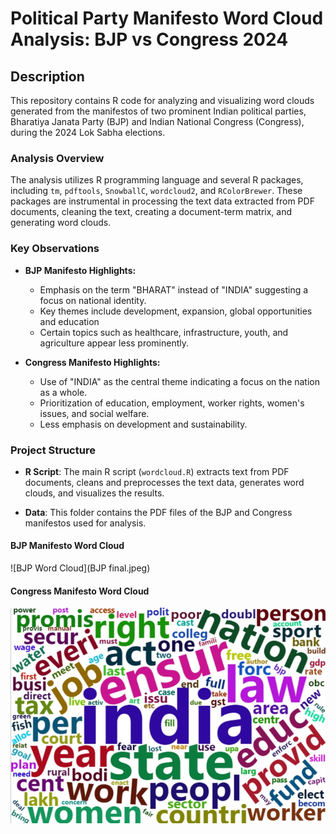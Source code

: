 # Political Party Manifesto Word Cloud Analysis: BJP vs Congress 2024

## Description

This repository contains R code for analyzing and visualizing word clouds generated from the manifestos of two prominent Indian political parties, Bharatiya Janata Party (BJP) and Indian National Congress (Congress), during the 2024 Lok Sabha elections.

### Analysis Overview

The analysis utilizes R programming language and several R packages, including `tm`, `pdftools`, `SnowballC`, `wordcloud2`, and `RColorBrewer`. These packages are instrumental in processing the text data extracted from PDF documents, cleaning the text, creating a document-term matrix, and generating word clouds.

### Key Observations

- **BJP Manifesto Highlights:**
  - Emphasis on the term "BHARAT" instead of "INDIA" suggesting a focus on national identity.
  - Key themes include development, expansion, global opportunities and education
  - Certain topics such as healthcare, infrastructure, youth, and agriculture appear less prominently.

- **Congress Manifesto Highlights:**
  - Use of "INDIA" as the central theme indicating a focus on the nation as a whole.
  - Prioritization of education, employment, worker rights, women's issues, and social welfare.
  - Less emphasis on development and sustainability.

### Project Structure

- **R Script**: The main R script (`wordcloud.R`) extracts text from PDF documents, cleans and preprocesses the text data, generates word clouds, and visualizes the results.
  
- **Data**: This folder contains the PDF files of the BJP and Congress manifestos used for analysis.

#### BJP Manifesto Word Cloud
![BJP Word Cloud](BJP final.jpeg)

#### Congress Manifesto Word Cloud
![Congress Word Cloud](congress.jpeg)
